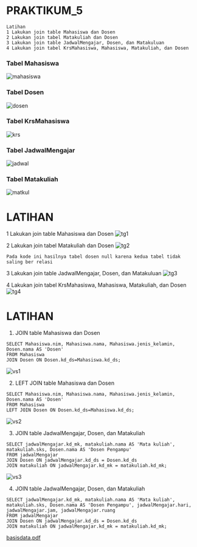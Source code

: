 # PRAKTIKUM_5
```
Latihan
1 Lakukan join table Mahasiswa dan Dosen
2 Lakukan join tabel Matakuliah dan Dosen
3 Lakukan join table JadwalMengajar, Dosen, dan Matakuluan
4 Lakukan join tabel KrsMahasiswa, Mahasiswa, Matakuliah, dan Dosen
```
### Tabel Mahasiswa
![mahasiswa](https://github.com/riskibowo/Basis-Data-Praktikum-5/assets/115356128/ba1ebd0c-2644-4924-8814-bd297b0e3546)

### Tabel Dosen
![dosen](https://github.com/DimasF3009/Basis-Data-Praktikum-5/assets/115356128/e73130cc-78b6-4b2d-ac9b-8c3c08590d13)

### Tabel KrsMahasiswa
![krs](https://github.com/DimasF3009/Basis-Data-Praktikum-5/assets/115356128/9ada5183-534f-4f6e-8f5f-0cc3e7a98058)

### Tabel JadwalMengajar
![jadwal](https://github.com/DimasF3009/Basis-Data-Praktikum-5/assets/115356128/56c3847c-cc7a-4372-9fa1-6957ebb49c89)

### Tabel Matakuliah
![matkul](https://github.com/DimasF3009/Basis-Data-Praktikum-5/assets/115356128/798ba69c-0376-4049-a8c8-b2d7c393faf4)

# LATIHAN

1 Lakukan join table Mahasiswa dan Dosen
![tg1](https://github.com/DimasF3009/Basis-Data-Praktikum-5/assets/115356128/2014b9f4-5535-46a6-bb23-13092d4dc9c8)


2 Lakukan join tabel Matakuliah dan Dosen
![tg2](https://github.com/DimasF3009/Basis-Data-Praktikum-5/assets/115356128/1ee85568-d73c-4571-8797-02df3bd907a2)
```
Pada kode ini hasilnya tabel dosen null karena kedua tabel tidak saling ber relasi
```


3 Lakukan join table JadwalMengajar, Dosen, dan Matakuluan
![tg3](https://github.com/DimasF3009/Basis-Data-Praktikum-5/assets/115356128/2abdbb33-7af2-4631-a508-b1c1d65bfde2)


4 Lakukan join tabel KrsMahasiswa, Mahasiswa, Matakuliah, dan Dosen
![tg4](https://github.com/DimasF3009/Basis-Data-Praktikum-5/assets/115356128/7b5a1c72-176d-46e7-b63f-7c6d29d74972)

# LATIHAN

1. JOIN table Mahasiswa dan Dosen
```
SELECT Mahasiswa.nim, Mahasiswa.nama, Mahasiswa.jenis_kelamin, Dosen.nama AS 'Dosen' 
FROM Mahasiswa 
JOIN Dosen ON Dosen.kd_ds=Mahasiswa.kd_ds;
```
![vs1](https://github.com/DimasF3009/Basis-Data-Praktikum-5/assets/115356128/7ae17c02-9129-43ac-85ae-789e08268952)


2. LEFT JOIN table Mahasiswa dan Dosen
```
SELECT Mahasiswa.nim, Mahasiswa.nama, Mahasiswa.jenis_kelamin, Dosen.nama AS 'Dosen'
FROM Mahasiswa
LEFT JOIN Dosen ON Dosen.kd_ds=Mahasiswa.kd_ds;
```
![vs2](https://github.com/DimasF3009/Basis-Data-Praktikum-5/assets/115356128/d85a9a75-cbe1-4b7f-98da-f8305ac007a8)


3. JOIN table JadwalMengajar, Dosen, dan Matakuliah
```
SELECT jadwalMengajar.kd_mk, matakuliah.nama AS 'Mata kuliah', matakuliah.sks, Dosen.nama AS 'Dosen Pengampu'
FROM jadwalMengajar
JOIN Dosen ON jadwalMengajar.kd_ds = Dosen.kd_ds
JOIN matakuliah ON jadwalMengajar.kd_mk = matakuliah.kd_mk;
```
![vs3](https://github.com/DimasF3009/Basis-Data-Praktikum-5/assets/115356128/cc7cddcb-85fe-460d-b3af-91e00c6bcdf4)


4. JOIN table JadwalMengajar, Dosen, dan Matakuliah
```
SELECT jadwalMengajar.kd_mk, matakuliah.nama AS 'Mata kuliah', matakuliah.sks, Dosen.nama AS 'Dosen Pengampu', jadwalMengajar.hari, jadwalMengajar.jam, jadwalMengajar.ruang
FROM jadwalMengajar
JOIN Dosen ON jadwalMengajar.kd_ds = Dosen.kd_ds
JOIN matakuliah ON jadwalMengajar.kd_mk = matakuliah.kd_mk;
```
[basisdata.pdf](https://github.com/riskibowo/PRAKTIKUM_5/files/11661245/basisdata.pdf)
